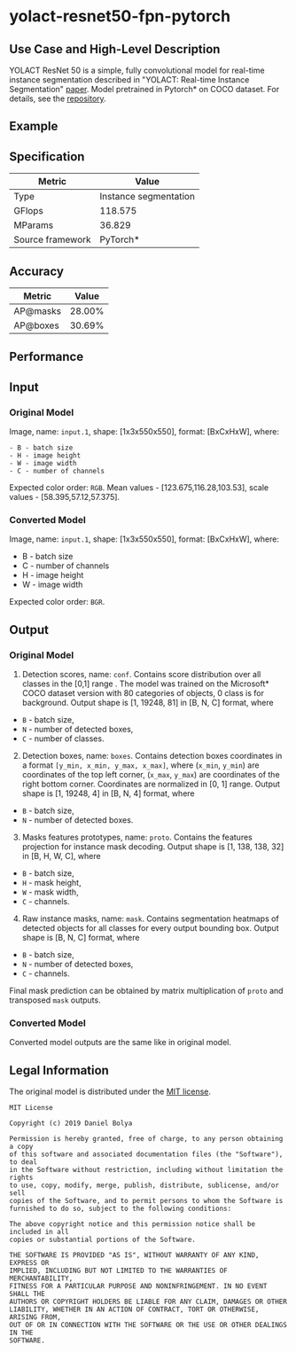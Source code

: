 # yolact-resnet50-fpn-pytorch

## Use Case and High-Level Description

YOLACT ResNet 50 is a simple, fully convolutional model for real-time instance segmentation described in "YOLACT: Real-time Instance Segmentation" [paper](https://arxiv.org/abs/1904.02689). Model pretrained in Pytorch\* on COCO dataset.
For details, see the [repository](https://github.com/dbolya/yolact).

## Example

## Specification

| Metric                          | Value                                     |
|---------------------------------|-------------------------------------------|
| Type                            | Instance segmentation                     |
| GFlops                          | 118.575                                   |
| MParams                         | 36.829                                    |
| Source framework                | PyTorch\*                                 |

## Accuracy

| Metric | Value |
| ------ | ----- |
| AP@masks | 28.00%|
| AP@boxes |30.69%|

## Performance

## Input

### Original Model

Image, name: `input.1`, shape: [1x3x550x550], format: [BxCxHxW],
   where:

    - B - batch size
    - H - image height
    - W - image width
    - C - number of channels

   Expected color order: `RGB`.
   Mean values - [123.675,116.28,103.53], scale values - [58.395,57.12,57.375].
   

### Converted Model

Image, name: `input.1`, shape: [1x3x550x550], format: [BxCxHxW],
where:

   - B - batch size
   - C - number of channels
   - H - image height
   - W - image width

Expected color order: `BGR`.


## Output

### Original Model

1. Detection scores, name: `conf`. Contains score distribution over all classes in the [0,1] range . The model was trained on the Microsoft\* COCO dataset version with 80 categories of objects, 0 class is for background. Output shape is [1, 19248, 81] in [B, N, C] format, where
- `B` - batch size, 
- `N` - number of detected boxes, 
- `C` - number of classes. 
2. Detection boxes, name: `boxes`. Contains detection boxes coordinates in a format `[y_min, x_min, y_max, x_max]`, where (`x_min`, `y_min`)  are coordinates of the top left corner, (`x_max`, `y_max`) are coordinates of the right bottom corner. Coordinates are normalized in [0, 1] range. Output shape is [1, 19248, 4] in [B, N, 4] format, where 
- `B` - batch size, 
- `N` - number of detected boxes. 
3. Masks features prototypes, name: `proto`. Contains the features projection for instance mask decoding. Output shape is [1, 138, 138, 32] in [B, H, W, C], where 
- `B` - batch size, 
- `H` - mask height, 
- `W` - mask width, 
- `C` - channels.
4. Raw instance masks, name: `mask`. Contains segmentation heatmaps of detected objects for all classes for every output bounding box. Output shape is [B, N, C] format, where 
- `B` - batch size, 
- `N` - number of detected boxes, 
- `C` - channels. 

Final mask prediction can be obtained by matrix multiplication of `proto` and transposed `mask` outputs.

### Converted Model

Converted model outputs are the same like in original model.

## Legal Information

The original model is distributed under the
[MIT license](https://raw.githubusercontent.com/dbolya/yolact/master/LICENSE).
```
MIT License

Copyright (c) 2019 Daniel Bolya

Permission is hereby granted, free of charge, to any person obtaining a copy
of this software and associated documentation files (the "Software"), to deal
in the Software without restriction, including without limitation the rights
to use, copy, modify, merge, publish, distribute, sublicense, and/or sell
copies of the Software, and to permit persons to whom the Software is
furnished to do so, subject to the following conditions:

The above copyright notice and this permission notice shall be included in all
copies or substantial portions of the Software.

THE SOFTWARE IS PROVIDED "AS IS", WITHOUT WARRANTY OF ANY KIND, EXPRESS OR
IMPLIED, INCLUDING BUT NOT LIMITED TO THE WARRANTIES OF MERCHANTABILITY,
FITNESS FOR A PARTICULAR PURPOSE AND NONINFRINGEMENT. IN NO EVENT SHALL THE
AUTHORS OR COPYRIGHT HOLDERS BE LIABLE FOR ANY CLAIM, DAMAGES OR OTHER
LIABILITY, WHETHER IN AN ACTION OF CONTRACT, TORT OR OTHERWISE, ARISING FROM,
OUT OF OR IN CONNECTION WITH THE SOFTWARE OR THE USE OR OTHER DEALINGS IN THE
SOFTWARE.
```
